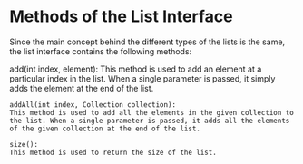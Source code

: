 # **Methods of the List Interface**

Since the main concept behind the different types of the lists is the same, the list interface contains the following methods:

add(int index, element):
This method is used to add an element at a particular index in the list. When a single parameter is passed, it simply adds the element at the end of the list.

```text
addAll(int index, Collection collection):
This method is used to add all the elements in the given collection to the list. When a single parameter is passed, it adds all the elements of the given collection at the end of the list.
```

```text
size():
This method is used to return the size of the list.
```
